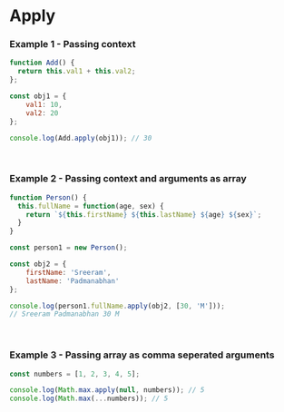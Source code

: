 # Apply

### Example 1 - Passing context

```js
function Add() {
  return this.val1 + this.val2;
};

const obj1 = {
	val1: 10,
	val2: 20
};

console.log(Add.apply(obj1)); // 30
```

&nbsp;

### Example 2 - Passing context and arguments as array

```js
function Person() {
  this.fullName = function(age, sex) {
    return `${this.firstName} ${this.lastName} ${age} ${sex}`;
  }
}

const person1 = new Person();

const obj2 = {
	firstName: 'Sreeram',
	lastName: 'Padmanabhan'
};

console.log(person1.fullName.apply(obj2, [30, 'M']));
// Sreeram Padmanabhan 30 M
```

&nbsp;
### Example 3 - Passing array as comma seperated arguments

```js
const numbers = [1, 2, 3, 4, 5];

console.log(Math.max.apply(null, numbers)); // 5
console.log(Math.max(...numbers)); // 5
```
